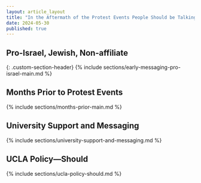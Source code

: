 ```yaml
---
layout: article_layout
title: "In the Aftermath of the Protest Events People Should be Talking, and UCLA Needs to Come to the Table"
date: 2024-05-30
published: true
---
```

<!--
## Context and Objective <span id="Context and Objective"></span>
{% include sections/Intro.md %}

## Early Messaging <span id="Early Messaging"></span>
## Pro-Palestinian
{: .custom-section-header}
{% include sections/early-messaging-pro-palestinian-main.md %}-->

## Pro-Israel, Jewish, Non-affiliate
{: .custom-section-header}
{% include sections/early-messaging-pro-israel-main.md %}

## Months Prior to Protest Events <span id="Months Prior to Protest Events"></span>
{% include sections/months-prior-main.md %}
<!--
## Protest Events <span id="Protest Events"></span>
{% include sections/protest-events.md %}-->

## University Support and Messaging  <span id="University Support and Messaging"></span>
{% include sections/university-support-and-messaging.md %}
<!-- 
## Student Reactions <span id="Student Reactions"></span>
{% include sections/student-reactions-main.md %}-->
<!-- 
## Title VI <span id="Title VI"></span>-->
<!-- 
## Title IX 
{: .custom-section-header}
{% include sections/title-IX.md %}
## Title VI 
{: .custom-section-header}
{% include sections/title-VI.md %}
-->
## UCLA Policy&mdash;Should <span id="UCLA Policy&mdash;Should"></span>
{% include sections/ucla-policy-should.md %}
<!-- 
## The DOE Needs to Do More <span id="The DOE Needs to Do More"></span>
{% include sections/concluding-statement.md %}
-->
<!-- 
## Supplementary Information <span id="Supplementary Information"></span>
## Video clips
{: .custom-section-header}
{% include sections/youtube.md %}-->
<!-- 
## Timeline (abbreviated)
{: .custom-section-header}
{% include sections/timeline.md %}

## References <span id="References"></span>

-->

<!-- Add more sections as needed -->


